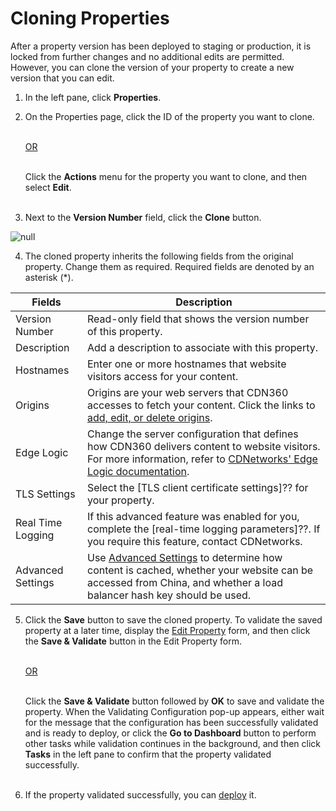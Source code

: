 # Cloning Properties

After a property version has been deployed to staging or production, it is locked from further changes and no additional edits are permitted. However, you can clone the version of your property to create a new version that you can edit.

1. In the left pane, click **Properties**.
2. On the Properties page, click the ID of the property you want to clone.

    <br><u>OR</u><br><br>

    Click the **Actions** menu for the property you want to clone, and then select **Edit**.<br><br>

3. Next to the **Version Number** field, click the **Clone** button. 

![null](</docs/resources/images/Cloning Properties - Edit Button.png>)

4. The cloned property inherits the following fields from the original property. Change them as required. Required fields are denoted by an asterisk (\*).

| **Fields**              | **Description**                                      |
| ----------------------- | ---------------------------------------------------- |
| Version Number          | Read-only field that shows the version number of this property.                                                                        |
| Description             | Add a description to associate with this property.   |
| Hostnames               | Enter one or more hostnames that website visitors access for your content.                                                         |
| Origins                 | Origins are your web servers that CDN360 accesses to fetch your content. Click the links to [add, edit, or delete origins](</docs/portal/properties/managing-origins.md>).                                         |
| Edge Logic              | Change the server configuration that defines how CDN360 delivers content to website visitors. For more information, refer to [CDNetworks' Edge Logic documentation](</docs/edge-logic/intro.md>).             |
| TLS Settings | Select the [TLS client certificate settings]?? for your property.|
| Real Time Logging | If this advanced feature was enabled for you, complete the [real-time logging parameters]??. If you require this feature, contact CDNetworks.                                                                      |
| Advanced Settings | Use [Advanced Settings](</docs/portal/properties/advanced-settings.md>) to determine how content is cached, whether your website can be accessed from China, and whether a load balancer hash key should be used.                                                                            |


5. Click the **Save** button to save the cloned property. To validate the saved property at a later time, display the [Edit Property](</docs/portal/properties/editing-properties.md>) form, and then click the **Save & Validate** button in the Edit Property form.

    <br><u>OR</u><br><br>

    Click the **Save & Validate** button followed by **OK** to save and validate the property. When the Validating Configuration pop-up appears, either wait for the message that the configuration has been successfully validated and is ready to deploy, or click the **Go to Dashboard** button to perform other tasks while validation continues in the background, and then click **Tasks** in the left pane to confirm that the property validated successfully.<br><br>

6. If the property validated successfully, you can [deploy](</docs/portal/properties/deploying-property.md>) it.

